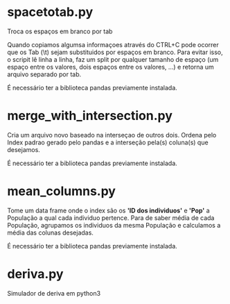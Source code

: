 # spacetotab.py

Troca os espaços em branco por tab

Quando copiamos algumsa informaçoes através do CTRL+C pode ocorrer que os Tab (\t) sejam substituidos por espaços em branco.
Para evitar isso, o scripit lê linha a linha, faz um split por qualquer tamanho de espaço (um espaço entre os valores, dois espaços entre os valores, ...) e retorna um arquivo separado por tab.

É necessário ter a biblioteca pandas previamente instalada.

# merge_with_intersection.py

Cria um arquivo novo baseado na interseçao de outros dois. Ordena pelo Index padrao gerado pelo pandas e a interseção pela(s) coluna(s) que desejamos.


É necessário ter a biblioteca pandas previamente instalada.

# mean_columns.py

Tome um data frame onde o index são os **'ID dos individuos'** e **'Pop'** a População a qual cada individuo pertence. Para de saber média de cada População, agrupamos os individuos da mesma População e calculamos a média das colunas desejadas.

É necessário ter a biblioteca pandas previamente instalada.

# deriva.py

Simulador de deriva em python3
